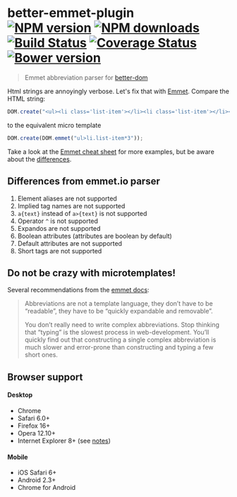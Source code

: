 # better-emmet-plugin<br>[![NPM version][npm-version]][npm-url] [![NPM downloads][npm-downloads]][npm-url] [![Build Status][travis-image]][travis-url] [![Coverage Status][coveralls-image]][coveralls-url] [![Bower version][bower-image]][bower-url]
> Emmet abbreviation parser for [better-dom](https://github.com/chemerisuk/better-dom)

Html strings are annoyingly verbose. Let's fix that with [Emmet](http://emmet.io/). Compare the HTML string:

```js
DOM.create("<ul><li class='list-item'></li><li class='list-item'></li><li class='list-item'></li></ul>");
```

to the equivalent micro template

```js
DOM.create(DOM.emmet("ul>li.list-item*3"));
```
Take a look at the [Emmet cheat sheet](http://docs.emmet.io/cheat-sheet/) for more examples, but be aware about the [differences](#differences-from-emmetio-parser).

## Differences from emmet.io parser
1. Element aliases are not supported
2. Implied tag names are not supported
3. `a{text}` instead of `a>{text}` is not supported
4. Operator `^` is not supported
5. Expandos are not supported
6. Boolean attributes (attributes are boolean by default)
7. Default attributes are not supported
8. Short tags are not supported

## Do not be crazy with microtemplates!
Several recommendations from the [emmet docs](http://docs.emmet.io/):

> Abbreviations are not a template language, they don’t have to be “readable”, they have to be “quickly expandable and removable”.
> 
> You don’t really need to write complex abbreviations. Stop thinking that “typing” is the slowest process in web-development. You’ll quickly find out that constructing a single complex abbreviation is much slower and error-prone than constructing and typing a few short ones.

## Browser support
#### Desktop
* Chrome
* Safari 6.0+
* Firefox 16+
* Opera 12.10+
* Internet Explorer 8+ (see [notes](https://github.com/chemerisuk/better-dom#notes-about-old-ies))

#### Mobile
* iOS Safari 6+
* Android 2.3+
* Chrome for Android

[npm-url]: https://www.npmjs.com/package/better-emmet-plugin
[npm-version]: https://img.shields.io/npm/v/better-emmet-plugin.svg
[npm-downloads]: https://img.shields.io/npm/dt/better-emmet-plugin.svg

[travis-url]: http://travis-ci.org/chemerisuk/better-emmet-plugin
[travis-image]: http://img.shields.io/travis/chemerisuk/better-emmet-plugin/master.svg

[coveralls-url]: https://coveralls.io/r/chemerisuk/better-emmet-plugin
[coveralls-image]: http://img.shields.io/coveralls/chemerisuk/better-emmet-plugin/master.svg

[bower-url]: https://github.com/chemerisuk/better-emmet-plugin
[bower-image]: http://img.shields.io/bower/v/better-emmet-plugin.svg
